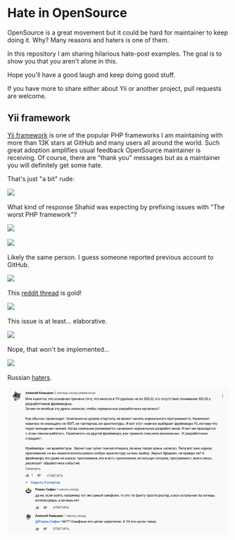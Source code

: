 # Hate in OpenSource

OpenSource is a great movement but it could be hard for maintainer to keep
doing it. Why? Many reasons and haters is one of them.

In this repository I am sharing hilarious hate-post examples. The goal is to
show you that you aren't alone in this.

Hope you'll have a good laugh and keep doing good stuff.

If you have more to share either about Yii or another project, pull requests
are welcome.

## Yii framework

[Yii framework](https://www.yiiframework.com/) is one of the popular PHP
frameworks I am maintaining with more than 13K stars at GitHub and many users
all around the world. Such great adoption amplifies usual feedback OpenSource
maintainer is receiving. Of course, there are "thank you" messages but as
a maintainer you will definitely get some hate.

That's just "a bit" rude:

![](img/yii/001.png)

What kind of response Shahid was expecting by prefixing issues with "The worst PHP framework"?

![](img/yii/003.png)

![](img/yii/004.png)

Likely the same person. I guess someone reported previous account to GitHub.

![](img/yii/005.png)

This [reddit thread](https://www.reddit.com/r/PHP/comments/3d4kcx/yii2_why_this_framework_is_used_by_anyone/) is gold!

![](img/yii/006.png)

This issue is at least... elaborative.

![](img/yii/007.png)

Nope, that won't be implemented...

![](img/yii/008.png)

Russian [haters](https://www.youtube.com/watch?v=GY5xSmLnSG0&lc=UgxvTeI-d-qpuXa80xB4AaABAg).

![](img/yii/009.png)
